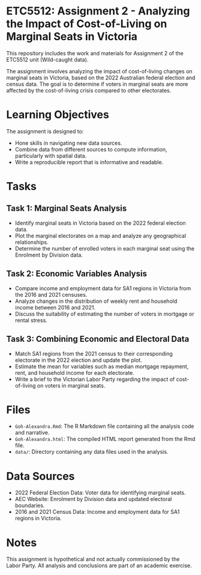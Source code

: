 # ETC5512: Assignment 2 - Analyzing the Impact of Cost-of-Living on Marginal Seats in Victoria

This repository includes the work and materials for Assignment 2 of the ETC5512 unit (Wild-caught data).

The assignment involves analyzing the impact of cost-of-living changes on marginal seats in Victoria, based on the 2022 Australian federal election and census data. The goal is to determine if voters in marginal seats are more affected by the cost-of-living crisis compared to other electorates.

# Learning Objectives

The assignment is designed to:

- Hone skills in navigating new data sources.
- Combine data from different sources to compute information, particularly with spatial data.
- Write a reproducible report that is informative and readable.

# Tasks

## Task 1: Marginal Seats Analysis

- Identify marginal seats in Victoria based on the 2022 federal election data.
- Plot the marginal electorates on a map and analyze any geographical relationships.
- Determine the number of enrolled voters in each marginal seat using the Enrolment by Division data.

## Task 2: Economic Variables Analysis

- Compare income and employment data for SA1 regions in Victoria from the 2016 and 2021 censuses.
- Analyze changes in the distribution of weekly rent and household income between 2016 and 2021.
- Discuss the suitability of estimating the number of voters in mortgage or rental stress.

## Task 3: Combining Economic and Electoral Data

- Match SA1 regions from the 2021 census to their corresponding electorate in the 2022 election and update the plot.
- Estimate the mean for variables such as median mortgage repayment, rent, and household income for each electorate.
- Write a brief to the Victorian Labor Party regarding the impact of cost-of-living on voters in marginal seats.

# Files

- `Goh-Alexandra.Rmd`: The R Markdown file containing all the analysis code and narrative.
- `Goh-Alexandra.html`: The compiled HTML report generated from the Rmd file.
- `data/`: Directory containing any data files used in the analysis.

# Data Sources

- 2022 Federal Election Data: Voter data for identifying marginal seats.
- AEC Website: Enrolment by Division data and updated electoral boundaries.
- 2016 and 2021 Census Data: Income and employment data for SA1 regions in Victoria.

# Notes

This assignment is hypothetical and not actually commissioned by the Labor Party. All analysis and conclusions are part of an academic exercise.
